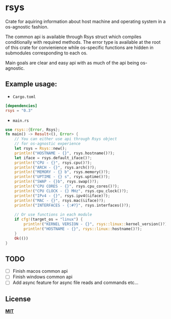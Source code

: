 # rsys
Crate for aquiring information about host machine and operating system
in a os-agnostic fashion.  
 
The common api is available through Rsys struct which compiles conditionally with
required methods. The error type is available at the root of this crate for convienience
while os-specific functions are hidden in submodules corresponding to each os.  

Main goals are clear and easy api with as much of the api being os-agnostic.
  
## Example usage:
- `Cargo.toml`

```toml
[dependencies]
rsys = "0.3"
```

- `main.rs`
```rust
use rsys::{Error, Rsys};
fn main() -> Result<(), Error> {
    // You can either use api through Rsys object
    // for os-agnostic experience
    let rsys = Rsys::new();
    println!("HOSTNAME - {}", rsys.hostname()?);
    let iface = rsys.default_iface()?;
    println!("CPU - {}", rsys.cpu()?);
    println!("ARCH - {}", rsys.arch()?);
    println!("MEMORY - {} b", rsys.memory()?);
    println!("UPTIME - {} s", rsys.uptime()?);
    println!("SWAP - {}b", rsys.swap()?);
    println!("CPU CORES - {}", rsys.cpu_cores()?);
    println!("CPU CLOCK - {} MHz", rsys.cpu_clock()?);
    println!("IPv4 - {}", rsys.ipv4(&iface)?);
    println!("MAC - {}", rsys.mac(&iface)?);
    println!("INTERFACES - {:#?}", rsys.interfaces()?);
    
    // Or use functions in each module
    if cfg!(target_os = "linux") {
        println!("KERNEL VERSION - {}", rsys::linux::kernel_version()?);
        println!("HOSTNAME - {}", rsys::linux::hostname()?);
    }
    Ok(())
}
```

## TODO
 - [ ] Finish macos common api
 - [ ] Finish windows common api
 - [ ] Add async feature for async file reads and commands etc...

## License
[**MIT**](https://gitlab.com/vvvxxx/rsys/-/blob/master/LICENSE)
